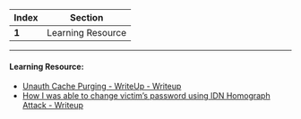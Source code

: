 Index | Section
---   | ---
**1** | Learning Resource

---

#### Learning Resource:

* [Unauth Cache Purging - WriteUp - Writeup](https://sapt.medium.com/apple-hall-of-fame-for-a-small-misconfiguration-unauth-cache-purging-faf81b19419b)
* [How I was able to change victim’s password using IDN Homograph Attack - Writeup](https://infosecwriteups.com/how-i-was-able-to-change-victims-password-using-idn-homograph-attack-587111843aff)
